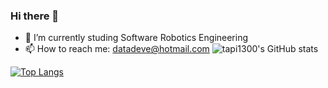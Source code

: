 ### Hi there 👋

<!--
**tapi1300/tapi1300** is a ✨ _special_ ✨ repository because its `README.md` (this file) appears on your GitHub profile.
-->

+ 🤖 I’m currently studing Software Robotics Engineering
+ 📫 How to reach me: datadeve@hotmail.com
![tapi1300's GitHub stats](https://github-readme-stats.vercel.app/api?username=tapi1300&show_icons=true&theme=react)

[![Top Langs](https://github-readme-stats.vercel.app/api/top-langs/?username=tapi1300)](https://github.com/anuraghazra/github-readme-stats)
